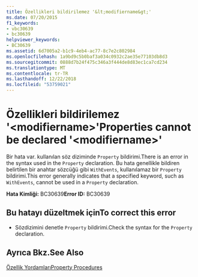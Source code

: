 ```yaml
---
title: Özellikleri bildirilemez '&lt;modifiername&gt;'
ms.date: 07/20/2015
f1_keywords:
- vbc30639
- bc30639
helpviewer_keywords:
- BC30639
ms.assetid: 6d7005a2-b1c9-4eb4-ac77-8c7e2c802984
ms.openlocfilehash: 1a9bd9c5b0baf3a034c0932c2ae35e77103db8d3
ms.sourcegitcommit: 0888d7b24f475c346a3f444de8d83ec1ca7cd234
ms.translationtype: MT
ms.contentlocale: tr-TR
ms.lasthandoff: 12/22/2018
ms.locfileid: "53759021"
---
```

# <a name="properties-cannot-be-declared-ltmodifiernamegt"></a><span data-ttu-id="1ddc0-102">Özellikleri bildirilemez '&lt;modifiername&gt;'</span><span class="sxs-lookup"><span data-stu-id="1ddc0-102">Properties cannot be declared '&lt;modifiername&gt;'</span></span>
<span data-ttu-id="1ddc0-103">Bir hata var. kullanılan söz diziminde `Property` bildirimi.</span><span class="sxs-lookup"><span data-stu-id="1ddc0-103">There is an error in the syntax used in the `Property` declaration.</span></span> <span data-ttu-id="1ddc0-104">Bu hata genellikle bildiren belirtilen bir anahtar sözcüğü gibi `WithEvents`, kullanılamaz bir `Property` bildirimi.</span><span class="sxs-lookup"><span data-stu-id="1ddc0-104">This error generally indicates that a specified keyword, such as `WithEvents`, cannot be used in a `Property` declaration.</span></span>  
  
 <span data-ttu-id="1ddc0-105">**Hata Kimliği:** BC30639</span><span class="sxs-lookup"><span data-stu-id="1ddc0-105">**Error ID:** BC30639</span></span>  
  
## <a name="to-correct-this-error"></a><span data-ttu-id="1ddc0-106">Bu hatayı düzeltmek için</span><span class="sxs-lookup"><span data-stu-id="1ddc0-106">To correct this error</span></span>  
  
-   <span data-ttu-id="1ddc0-107">Sözdizimini denetle `Property` bildirimi.</span><span class="sxs-lookup"><span data-stu-id="1ddc0-107">Check the syntax for the `Property` declaration.</span></span>  
  
## <a name="see-also"></a><span data-ttu-id="1ddc0-108">Ayrıca Bkz.</span><span class="sxs-lookup"><span data-stu-id="1ddc0-108">See Also</span></span>  
 [<span data-ttu-id="1ddc0-109">Özellik Yordamları</span><span class="sxs-lookup"><span data-stu-id="1ddc0-109">Property Procedures</span></span>](../../visual-basic/programming-guide/language-features/procedures/property-procedures.md)
